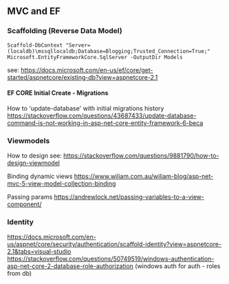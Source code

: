 ## MVC and EF

### Scaffolding (Reverse Data Model)
```
Scaffold-DbContext "Server=(localdb)\mssqllocaldb;Database=Blogging;Trusted_Connection=True;" Microsoft.EntityFrameworkCore.SqlServer -OutputDir Models
```
see: https://docs.microsoft.com/en-us/ef/core/get-started/aspnetcore/existing-db?view=aspnetcore-2.1

#### EF CORE Initial Create - Migrations

How to 'update-database' with initial migrations history
https://stackoverflow.com/questions/43687433/update-database-command-is-not-working-in-asp-net-core-entity-framework-6-beca


### Viewmodels

How to design
see: https://stackoverflow.com/questions/9881790/how-to-design-viewmodel

Binding dynamic views
https://www.wiliam.com.au/wiliam-blog/asp-net-mvc-5-view-model-collection-binding

Passing params
https://andrewlock.net/passing-variables-to-a-view-component/


### Identity
https://docs.microsoft.com/en-us/aspnet/core/security/authentication/scaffold-identity?view=aspnetcore-2.1&tabs=visual-studio
https://stackoverflow.com/questions/50749519/windows-authentication-asp-net-core-2-database-role-authorization  (windows auth for auth - roles from db)
